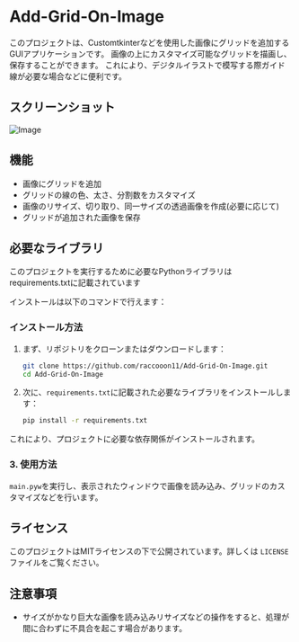 # Add-Grid-On-Image

このプロジェクトは、Customtkinterなどを使用した画像にグリッドを追加するGUIアプリケーションです。
画像の上にカスタマイズ可能なグリッドを描画し、保存することができます。
これにより、デジタルイラストで模写する際ガイド線が必要な場合などに便利です。

## スクリーンショット
![Image](https://github.com/user-attachments/assets/f44ece3e-0106-479e-9ecf-c53bc0217211)

## 機能

- 画像にグリッドを追加
- グリッドの線の色、太さ、分割数をカスタマイズ
- 画像のリサイズ、切り取り、同一サイズの透過画像を作成(必要に応じて)
- グリッドが追加された画像を保存

## 必要なライブラリ

このプロジェクトを実行するために必要なPythonライブラリはrequirements.txtに記載されています

インストールは以下のコマンドで行えます：

### インストール方法

1. まず、リポジトリをクローンまたはダウンロードします：

    ```bash
    git clone https://github.com/raccooon11/Add-Grid-On-Image.git
    cd Add-Grid-On-Image
    ```

2. 次に、`requirements.txt`に記載された必要なライブラリをインストールします：

    ```bash
    pip install -r requirements.txt
    ```

これにより、プロジェクトに必要な依存関係がインストールされます。

### 3. 使用方法

`main.pyw`を実行し、表示されたウィンドウで画像を読み込み、グリッドのカスタマイズなどを行います。

## ライセンス

このプロジェクトはMITライセンスの下で公開されています。詳しくは `LICENSE` ファイルをご覧ください。

## 注意事項

- サイズがかなり巨大な画像を読み込みリサイズなどの操作をすると、処理が間に合わずに不具合を起こす場合があります。

